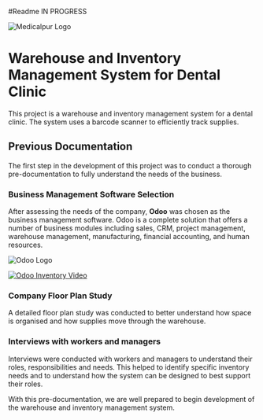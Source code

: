 #Readme IN PROGRESS

![Medicalpur Logo](https://www.medicalpur.com/wp-content/uploads/2015/05/logo-4.png)

# Warehouse and Inventory Management System for Dental Clinic

This project is a warehouse and inventory management system for a dental clinic. The system uses a barcode scanner to efficiently track supplies.

## Previous Documentation

The first step in the development of this project was to conduct a thorough pre-documentation to fully understand the needs of the business.

### Business Management Software Selection

After assessing the needs of the company, **Odoo** was chosen as the business management software. Odoo is a complete solution that offers a number of business modules including sales, CRM, project management, warehouse management, manufacturing, financial accounting, and human resources.

![Odoo Logo](https://upload.wikimedia.org/wikipedia/commons/a/a7/Odoo_Official_Logo.png)

[![Odoo Inventory Video](https://img.youtube.com/vi/dXAEe1FlHqs/0.jpg)](https://www.youtube.com/watch?v=dXAEe1FlHqs)

### Company Floor Plan Study

A detailed floor plan study was conducted to better understand how space is organised and how supplies move through the warehouse.

### Interviews with workers and managers

Interviews were conducted with workers and managers to understand their roles, responsibilities and needs. This helped to identify specific inventory needs and to understand how the system can be designed to best support their roles.

With this pre-documentation, we are well prepared to begin development of the warehouse and inventory management system.
